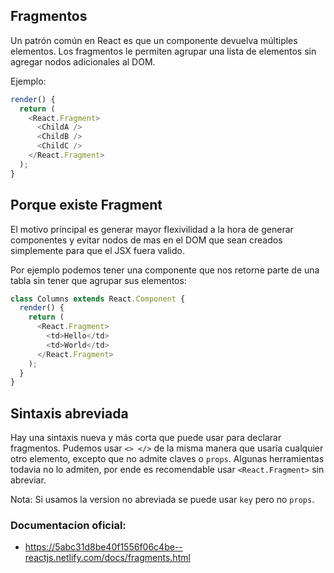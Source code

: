 ## Fragmentos
Un patrón común en React es que un componente devuelva múltiples elementos. Los fragmentos le permiten agrupar una lista de elementos sin agregar nodos adicionales al DOM.

Ejemplo:
```javascript
render() {
  return (
    <React.Fragment>
      <ChildA />
      <ChildB />
      <ChildC />
    </React.Fragment>
  );
}
```

## Porque existe Fragment
El motivo principal es generar mayor flexivilidad a la hora de generar componentes y evitar nodos de mas en el DOM que sean creados simplemente para que el JSX fuera valido.

Por ejemplo podemos tener una componente que nos retorne parte de una tabla sin tener que agrupar sus elementos:
```javascript
class Columns extends React.Component {
  render() {
    return (
      <React.Fragment>
        <td>Hello</td>
        <td>World</td>
      </React.Fragment>
    );
  }
}
```

## Sintaxis abreviada
Hay una sintaxis nueva y más corta que puede usar para declarar fragmentos.
Pudemos usar `<> </>` de la misma manera que usaría cualquier otro elemento, excepto que no admite claves o `props`.
Algunas herramientas todavia no lo admiten, por ende es recomendable usar `<React.Fragment>` sin abreviar.

Nota: Si usamos la version no abreviada se puede usar `key` pero no `props`.

### Documentacion oficial:
- https://5abc31d8be40f1556f06c4be--reactjs.netlify.com/docs/fragments.html
